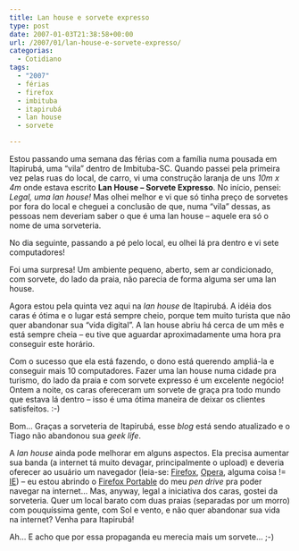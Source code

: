 ```yaml
---
title: Lan house e sorvete expresso
type: post
date: 2007-01-03T21:38:58+00:00
url: /2007/01/lan-house-e-sorvete-expresso/
categorias:
  - Cotidiano
tags:
  - "2007"
  - férias
  - firefox
  - imbituba
  - itapirubá
  - lan house
  - sorvete

---
```

Estou passando uma semana das férias com a família numa pousada em Itapirubá, uma “vila” dentro de Imbituba-SC. Quando passei pela primeira vez pelas ruas do local, de carro, vi uma construção laranja de uns _10m x 4m_ onde estava escrito **Lan House – Sorvete Expresso**. No início, pensei: _Legal, uma lan house!_ Mas olhei melhor e vi que só tinha preço de sorvetes por fora do local e cheguei a conclusão de que, numa “vila” dessas, as pessoas nem deveriam saber o que é uma lan house – aquele era só o nome de uma sorveteria.

No dia seguinte, passando a pé pelo local, eu olhei lá pra dentro e vi sete computadores!

Foi uma surpresa! Um ambiente pequeno, aberto, sem ar condicionado, com sorvete, do lado da praia, não parecia de forma alguma ser uma lan house.

Agora estou pela quinta vez aqui na _lan house_ de Itapirubá. A idéia dos caras é ótima e o lugar está sempre cheio, porque tem muito turista que não quer abandonar sua “vida digital”. A lan house abriu há cerca de um mês e está sempre cheia – eu tive que aguardar aproximadamente uma hora pra conseguir este horário.

Com o sucesso que ela está fazendo, o dono está querendo ampliá-la e conseguir mais 10 computadores. Fazer uma lan house numa cidade pra turismo, do lado da praia e com sorvete expresso é um excelente negócio! Ontem a noite, os caras ofereceram um sorvete de graça pra todo mundo que estava lá dentro – isso é uma ótima maneira de deixar os clientes satisfeitos. :-)

Bom… Graças a sorveteria de Itapirubá, esse _blog_ está sendo atualizado e o Tiago não abandonou sua _geek life_.

A _lan house_ ainda pode melhorar em alguns aspectos. Ela precisa aumentar sua banda (a internet tá muito devagar, principalmente o upload) e deveria oferecer ao usuário um navegador (leia-se: [Firefox][1], [Opera][2], alguma coisa != [IE][3]) – eu estou abrindo o [Firefox Portable][4] do meu _pen drive_ pra poder navegar na internet… Mas, anyway, legal a iniciativa dos caras, gostei da sorveteria. Quer um local barato com duas praias (separadas por um morro) com pouquíssima gente, com Sol e vento, e não quer abandonar sua vida na internet? Venha para Itapirubá!

Ah… E acho que por essa propaganda eu merecia mais um sorvete… ;-)

 [1]: http://www.mozilla.com/firefox/
 [2]: http://www.opera.com/
 [3]: http://www.ie7.com/
 [4]: http://www.portableapps.com/

